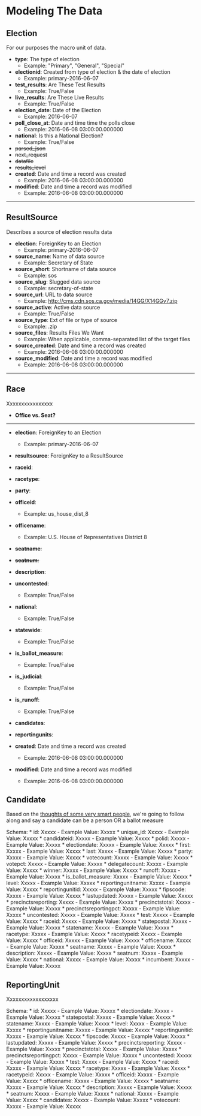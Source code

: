 Modeling The Data
=================

Election
---------

For our purposes the macro unit of data.

* **type**: The type of election
    - Example: "Primary", "General", "Special"
* **electionid**: Created from type of election & the date of election
    - Example: primary-2016-06-07
* **test_results**: Are These Test Results
    - Example: True/False
* **live_results**: Are These Live Results
    - Example: True/False
* **election_date**: Date of the Election
    - Example: 2016-06-07
* **poll_close_at**: Date and time time the polls close
    - Example: 2016-06-08 03:00:00.000000
* **national**: Is this a National Election?
    - Example: True/False
* ~~parsed_json~~
* ~~next_request~~
* ~~datafile~~
* ~~results_level~~
* **created**: Date and time a record was created
    - Example: 2016-06-08 03:00:00.000000
* **modified**: Date and time a record was modified
    - Example: 2016-06-08 03:00:00.000000

----

ResultSource
-------------

Describes a source of election results data

* **election**: ForeignKey to an Election
    - Example: primary-2016-06-07
* **source_name**: Name of data source
    - Example: Secretary of State
* **source_short**: Shortname of data source
    - Example: sos
* **source_slug**: Slugged data source
    - Example: secretary-of-state
* **source_url**: URL to data source
    - Example: http://cms.cdn.sos.ca.gov/media/14GG/X14GGv7.zip
* **source_active**: Active data source
    - Example: True/False
* **source_type**: Ext of file or type of source
    - Example: .zip
* **source_files**: Results Files We Want
    - Example: When applicable, comma-separated list of the target files
* **source_created**: Date and time a record was created
    - Example: 2016-06-08 03:00:00.000000
* **source_modified**: Date and time a record was modified
    - Example: 2016-06-08 03:00:00.000000

----

Race
-----

Xxxxxxxxxxxxxxxx

* **Office vs. Seat?**

----

* **election**: ForeignKey to an Election
    - Example: primary-2016-06-07
* **resultsource**: ForeignKey to a ResultSource
* **raceid**:
* **racetype**:
* **party**:
* **officeid**:
    - Example: us_house_dist_8
* **officename**:
    - Example: U.S. House of Representatives District 8
* ~~**seatname**:~~
* ~~**seatnum**:~~
* **description**:
* **uncontested**:
    - Example: True/False
* **national**:
    - Example: True/False
* **statewide**:
    - Example: True/False
* **is_ballot_measure**:
    - Example: True/False
* **is_judicial**:
    - Example: True/False
* **is_runoff**:
    - Example: True/False

* **candidates**:

* **reportingunits**:

* **created**: Date and time a record was created
    - Example: 2016-06-08 03:00:00.000000
* **modified**: Date and time a record was modified
    - Example: 2016-06-08 03:00:00.000000













Candidate
---------

Based on the [thoughts of some very smart people](https://github.com/newsdev/elex/blob/master/elex/api/models.py#L272), we're going to follow along and say a candidate can be a person OR a ballot measure

Schema:
    * id: Xxxxx
        - Example Value: Xxxxx
    * unique_id: Xxxxx
        - Example Value: Xxxxx
    * candidateid: Xxxxx
        - Example Value: Xxxxx
    * polid: Xxxxx
        - Example Value: Xxxxx
    * electiondate: Xxxxx
        - Example Value: Xxxxx
    * first: Xxxxx
        - Example Value: Xxxxx
    * last: Xxxxx
        - Example Value: Xxxxx
    * party: Xxxxx
        - Example Value: Xxxxx
    * votecount: Xxxxx
        - Example Value: Xxxxx
    * votepct: Xxxxx
        - Example Value: Xxxxx
    * delegatecount: Xxxxx
        - Example Value: Xxxxx
    * winner: Xxxxx
        - Example Value: Xxxxx
    * runoff: Xxxxx
        - Example Value: Xxxxx
    * is_ballot_measure: Xxxxx
        - Example Value: Xxxxx
    * level: Xxxxx
        - Example Value: Xxxxx
    * reportingunitname: Xxxxx
        - Example Value: Xxxxx
    * reportingunitid: Xxxxx
        - Example Value: Xxxxx
    * fipscode: Xxxxx
        - Example Value: Xxxxx
    * lastupdated: Xxxxx
        - Example Value: Xxxxx
    * precinctsreporting: Xxxxx
        - Example Value: Xxxxx
    * precinctstotal: Xxxxx
        - Example Value: Xxxxx
    * precinctsreportingpct: Xxxxx
        - Example Value: Xxxxx
    * uncontested: Xxxxx
        - Example Value: Xxxxx
    * test: Xxxxx
        - Example Value: Xxxxx
    * raceid: Xxxxx
        - Example Value: Xxxxx
    * statepostal: Xxxxx
        - Example Value: Xxxxx
    * statename: Xxxxx
        - Example Value: Xxxxx
    * racetype: Xxxxx
        - Example Value: Xxxxx
    * racetypeid: Xxxxx
        - Example Value: Xxxxx
    * officeid: Xxxxx
        - Example Value: Xxxxx
    * officename: Xxxxx
        - Example Value: Xxxxx
    * seatname: Xxxxx
        - Example Value: Xxxxx
    * description: Xxxxx
        - Example Value: Xxxxx
    * seatnum: Xxxxx
        - Example Value: Xxxxx
    * national: Xxxxx
        - Example Value: Xxxxx
    * incumbent: Xxxxx
        - Example Value: Xxxxx

ReportingUnit
-------------

Xxxxxxxxxxxxxxxxxx

Schema:
    * id: Xxxxx
        - Example Value: Xxxxx
    * electiondate: Xxxxx
        - Example Value: Xxxxx
    * statepostal: Xxxxx
        - Example Value: Xxxxx
    * statename: Xxxxx
        - Example Value: Xxxxx
    * level: Xxxxx
        - Example Value: Xxxxx
    * reportingunitname: Xxxxx
        - Example Value: Xxxxx
    * reportingunitid: Xxxxx
        - Example Value: Xxxxx
    * fipscode: Xxxxx
        - Example Value: Xxxxx
    * lastupdated: Xxxxx
        - Example Value: Xxxxx
    * precinctsreporting: Xxxxx
        - Example Value: Xxxxx
    * precinctstotal: Xxxxx
        - Example Value: Xxxxx
    * precinctsreportingpct: Xxxxx
        - Example Value: Xxxxx
    * uncontested: Xxxxx
        - Example Value: Xxxxx
    * test: Xxxxx
        - Example Value: Xxxxx
    * raceid: Xxxxx
        - Example Value: Xxxxx
    * racetype: Xxxxx
        - Example Value: Xxxxx
    * racetypeid: Xxxxx
        - Example Value: Xxxxx
    * officeid: Xxxxx
        - Example Value: Xxxxx
    * officename: Xxxxx
        - Example Value: Xxxxx
    * seatname: Xxxxx
        - Example Value: Xxxxx
    * description: Xxxxx
        - Example Value: Xxxxx
    * seatnum: Xxxxx
        - Example Value: Xxxxx
    * national: Xxxxx
        - Example Value: Xxxxx
    * candidates: Xxxxx
        - Example Value: Xxxxx
    * votecount: Xxxxx
        - Example Value: Xxxxx
